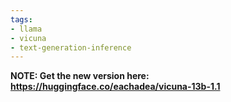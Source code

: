 ```yaml
---
tags:
- llama
- vicuna
- text-generation-inference
---
```


**NOTE: Get the new version here: https://huggingface.co/eachadea/vicuna-13b-1.1**